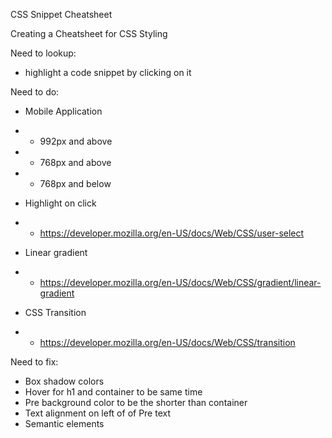 CSS Snippet Cheatsheet

Creating a Cheatsheet for CSS Styling   

Need to lookup:
 - highlight a code snippet by clicking on it
 

 Need to do: 
 - Mobile Application
 - - 992px and above
 - - 768px and above
 - - 768px and below


 - Highlight on click
 - - https://developer.mozilla.org/en-US/docs/Web/CSS/user-select

 - Linear gradient
 - - https://developer.mozilla.org/en-US/docs/Web/CSS/gradient/linear-gradient

 - CSS Transition
 - - https://developer.mozilla.org/en-US/docs/Web/CSS/transition


 

 Need to fix: 
 - Box shadow colors
 - Hover for h1 and container to be same time
 - Pre background color to be the shorter than container
 - Text alignment on left of of Pre text
 - Semantic elements